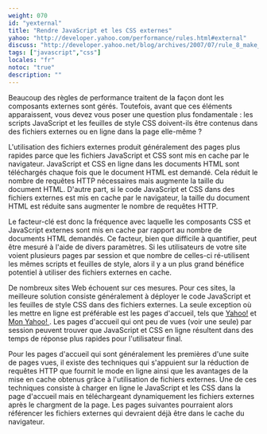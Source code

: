```yaml
---
weight: 070
id: "yexternal"
title: "Rendre JavaScript et les CSS externes"
yahoo: "http://developer.yahoo.com/performance/rules.html#external"
discuss: "http://developer.yahoo.net/blog/archives/2007/07/rule_8_make_jav.html"
tags: ["javascript","css"]
locales: "fr"
notoc: "true"
description: ""
---
```


Beaucoup des règles de performance traitent de la façon dont les composants externes sont gérés. Toutefois, avant que ces éléments apparaissent, vous devez vous poser une question plus fondamentale : les scripts JavaScript et les feuilles de style CSS doivent-ils être contenus dans des fichiers externes ou en ligne dans la page elle-même ?

L'utilisation des fichiers externes produit généralement des pages plus rapides parce que les fichiers JavaScript et CSS sont mis en cache par le navigateur. JavaScript et CSS en ligne dans les documents HTML sont téléchargés chaque fois que le document HTML est demandé. Cela réduit le nombre de requêtes HTTP nécessaires mais augmente la taille du document HTML. D'autre part, si le code JavaScript et CSS dans des fichiers externes est mis en cache par le navigateur, la taille du document HTML est réduite sans augmenter le nombre de requêtes HTTP.

Le facteur-clé est donc la fréquence avec laquelle les composants CSS et JavaScript externes sont mis en cache par rapport au nombre de documents HTML demandés. Ce facteur, bien que difficile à quantifier, peut être mesuré à l'aide de divers paramètres. Si les utilisateurs de votre site voient plusieurs pages par session et que nombre de celles-ci ré-utilisent les mêmes scripts et feuilles de style, alors il y a un plus grand bénéfice potentiel à utiliser des fichiers externes en cache.

De nombreux sites Web échouent sur ces mesures. Pour ces sites, la meilleure solution consiste généralement à déployer le code JavaScript et les feuilles de style CSS dans des fichiers externes. La seule exception où les mettre en ligne est préférable est les pages d'accueil, tels que [Yahoo!](http://www.yahoo.com) et [Mon Yahoo! ](http://my.yahoo.com). Les pages d'accueil qui ont peu de vues (voir une seule) par session peuvent trouver que JavaScript et CSS en ligne résultent dans des temps de réponse plus rapides pour l'utilisateur final.

Pour les pages d'accueil qui sont généralement les premières d'une suite de pages vues, il existe des techniques qui s'appuient sur la réduction de requêtes HTTP que fournit le mode en ligne ainsi que les avantages de la mise en cache obtenus grâce à l'utilisation de fichiers externes. Une de ces techniques consiste à charger en ligne le JavaScript et les CSS dans la page d'accueil mais en téléchargeant dynamiquement les fichiers externes après le chargment de la page. Les pages suivantes pourraient alors référencer les fichiers externes qui devraient déjà être dans le cache du navigateur.
